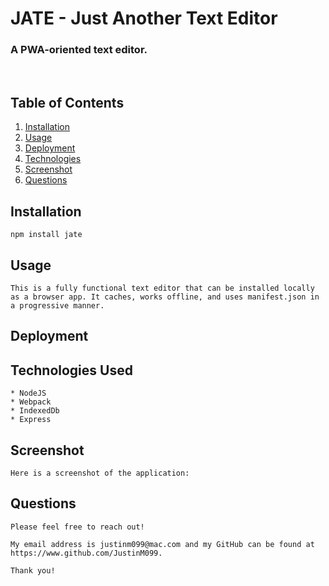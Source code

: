 # JATE - Just Another Text Editor

  ### A PWA-oriented text editor.
  
<br>
  

  ## Table of Contents
  
  1. [Installation](#installation)
  2. [Usage](#usage)
  3. [Deployment](#deployment)
  4. [Technologies](#technologies)
  5. [Screenshot](#screenshot)
  6. [Questions](#questions)
  
  ## Installation
  
    npm install jate

  ## Usage
  
    This is a fully functional text editor that can be installed locally as a browser app. It caches, works offline, and uses manifest.json in a progressive manner.
  
  ## Deployment


  

  ## Technologies Used

    * NodeJS
    * Webpack
    * IndexedDb
    * Express


 ## Screenshot

    Here is a screenshot of the application:

    
  
  ## Questions
  
    Please feel free to reach out!
  
    My email address is justinm099@mac.com and my GitHub can be found at https://www.github.com/JustinM099.

    Thank you!

